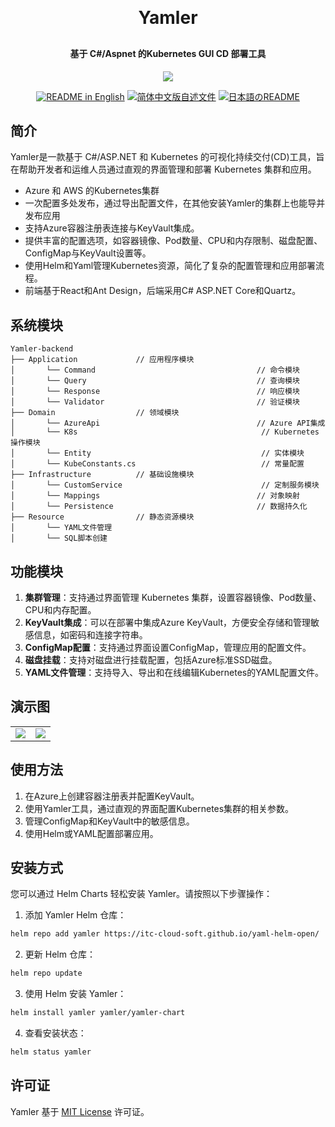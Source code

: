<p align="center">

[//]: # (	<img alt="logo" src="https://oscimg.oschina.net/oscnet/up-b99b286755aef70355a7084753f89cdb7c9.png">)
</p>
<h1 align="center" style="margin: 30px 0 30px; font-weight: bold;">Yamler</h1>
<h4 align="center">基于 C#/Aspnet 的Kubernetes GUI CD 部署工具</h4>
<p align="center">
	<a href="https://gitee.com/y_project/RuoYi-Cloud/blob/master/LICENSE"><img src="https://img.shields.io/github/license/mashape/apistatus.svg"></a>
</p>
<p align="center">
  <a href="./README.md"><img alt="README in English" src="https://img.shields.io/badge/English-d9d9d9"></a>
  <a href="./README_CN.md"><img alt="简体中文版自述文件" src="https://img.shields.io/badge/简体中文-d9d9d9"></a>
  <a href="./README_JA.md"><img alt="日本語のREADME" src="https://img.shields.io/badge/日本語-d9d9d9"></a>
</p>

## 简介

Yamler是一款基于 C#/ASP.NET 和 Kubernetes 的可视化持续交付(CD)工具，旨在帮助开发者和运维人员通过直观的界面管理和部署 Kubernetes 集群和应用。
* Azure 和 AWS 的Kubernetes集群
* 一次配置多处发布，通过导出配置文件，在其他安装Yamler的集群上也能导并发布应用
* 支持Azure容器注册表连接与KeyVault集成。
* 提供丰富的配置选项，如容器镜像、Pod数量、CPU和内存限制、磁盘配置、ConfigMap与KeyVault设置等。
* 使用Helm和Yaml管理Kubernetes资源，简化了复杂的配置管理和应用部署流程。
* 前端基于React和Ant Design，后端采用C# ASP.NET Core和Quartz。

## 系统模块

~~~
Yamler-backend  
├── Application             // 应用程序模块
│       └── Command                                    // 命令模块 
│       └── Query                                      // 查询模块 
│       └── Response                                   // 响应模块 
│       └── Validator                                  // 验证模块 
├── Domain                  // 领域模块
│       └── AzureApi                                   // Azure API集成
│       └── K8s                                         // Kubernetes操作模块
│       └── Entity                                      // 实体模块
│       └── KubeConstants.cs                            // 常量配置
├── Infrastructure          // 基础设施模块
│       └── CustomService                               // 定制服务模块
│       └── Mappings                                   // 对象映射
│       └── Persistence                                // 数据持久化
├── Resource                // 静态资源模块
│       └── YAML文件管理
│       └── SQL脚本创建
~~~

## 功能模块

1. **集群管理**：支持通过界面管理 Kubernetes 集群，设置容器镜像、Pod数量、CPU和内存配置。
2. **KeyVault集成**：可以在部署中集成Azure KeyVault，方便安全存储和管理敏感信息，如密码和连接字符串。
3. **ConfigMap配置**：支持通过界面设置ConfigMap，管理应用的配置文件。
4. **磁盘挂载**：支持对磁盘进行挂载配置，包括Azure标准SSD磁盘。
5. **YAML文件管理**：支持导入、导出和在线编辑Kubernetes的YAML配置文件。

## 演示图
<table>
    <tr>
        <td><img src="https://itc-cloud-soft.github.io/doc-open/img/yamler/yamler_cn1.png"/></td>
        <td><img src="https://itc-cloud-soft.github.io/doc-open/img/yamler/yamler_cn2.png"/></td>
    </tr>
</table>

## 使用方法

1. 在Azure上创建容器注册表并配置KeyVault。
2. 使用Yamler工具，通过直观的界面配置Kubernetes集群的相关参数。
3. 管理ConfigMap和KeyVault中的敏感信息。
4. 使用Helm或YAML配置部署应用。
## 安装方式

您可以通过 Helm Charts 轻松安装 Yamler。请按照以下步骤操作：

1. 添加 Yamler Helm 仓库：
```bash
helm repo add yamler https://itc-cloud-soft.github.io/yaml-helm-open/
```
2. 更新 Helm 仓库：
```bash
helm repo update
```
3. 使用 Helm 安装 Yamler：
```bash
helm install yamler yamler/yamler-chart
```
4. 查看安装状态：
```bash
helm status yamler
```
## 许可证

Yamler 基于 [MIT License](LICENSE) 许可证。